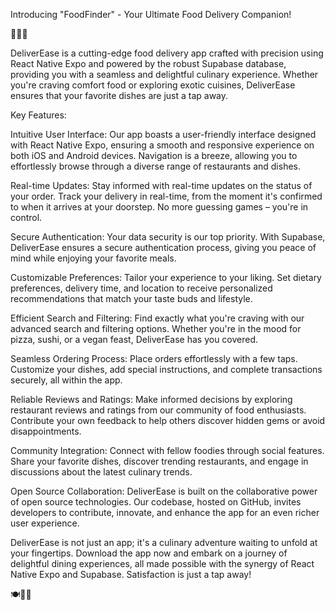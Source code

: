 Introducing "FoodFinder" - Your Ultimate Food Delivery Companion!


🍔🌮🚀

DeliverEase is a cutting-edge food delivery app crafted with precision using React Native Expo and powered by the robust Supabase database, providing you with a seamless and delightful culinary experience. Whether you're craving comfort food or exploring exotic cuisines, DeliverEase ensures that your favorite dishes are just a tap away.

Key Features:

Intuitive User Interface: Our app boasts a user-friendly interface designed with React Native Expo, ensuring a smooth and responsive experience on both iOS and Android devices. Navigation is a breeze, allowing you to effortlessly browse through a diverse range of restaurants and dishes.

Real-time Updates: Stay informed with real-time updates on the status of your order. Track your delivery in real-time, from the moment it's confirmed to when it arrives at your doorstep. No more guessing games – you're in control.

Secure Authentication: Your data security is our top priority. With Supabase, DeliverEase ensures a secure authentication process, giving you peace of mind while enjoying your favorite meals.

Customizable Preferences: Tailor your experience to your liking. Set dietary preferences, delivery time, and location to receive personalized recommendations that match your taste buds and lifestyle.

Efficient Search and Filtering: Find exactly what you're craving with our advanced search and filtering options. Whether you're in the mood for pizza, sushi, or a vegan feast, DeliverEase has you covered.

Seamless Ordering Process: Place orders effortlessly with a few taps. Customize your dishes, add special instructions, and complete transactions securely, all within the app.

Reliable Reviews and Ratings: Make informed decisions by exploring restaurant reviews and ratings from our community of food enthusiasts. Contribute your own feedback to help others discover hidden gems or avoid disappointments.

Community Integration: Connect with fellow foodies through social features. Share your favorite dishes, discover trending restaurants, and engage in discussions about the latest culinary trends.

Open Source Collaboration: DeliverEase is built on the collaborative power of open source technologies. Our codebase, hosted on GitHub, invites developers to contribute, innovate, and enhance the app for an even richer user experience.

DeliverEase is not just an app; it's a culinary adventure waiting to unfold at your fingertips. Download the app now and embark on a journey of delightful dining experiences, all made possible with the synergy of React Native Expo and Supabase. Satisfaction is just a tap away!

🍽️📱✨
